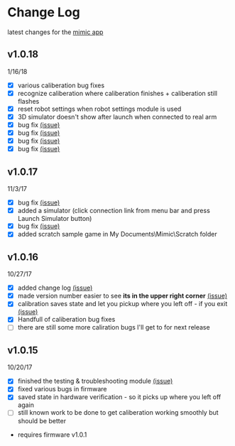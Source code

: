 # Change Log
latest changes for the [mimic app](mimicrobot.tk)
## v1.0.18
1/16/18
- [x] various caliberation bug fixes
- [x] recognize caliberation where caliberation finishes + caliberation still flashes
- [x] reset robot settings when robot settings module is used
- [x] 3D simulator doesn't show after launch when connected to real arm
- [x] bug fix [(issue)](../../issues/15)
- [x] bug fix [(issue)](../../issues/14)
- [x] bug fix [(issue)](../../issues/11)
- [x] bug fix [(issue)](../../issues/7)

## v1.0.17
11/3/17
- [x] bug fix [(issue)](../../issues/12)
- [x] added a simulator (click connection link from menu bar and press Launch Simulator button)
- [x] bug fix [(issue)](../../issues/1)
- [x] added scratch sample game in My Documents\Mimic\Scratch folder

## v1.0.16
10/27/17
- [x] added change log [(issue)](../../issues/8)
- [x] made version number easier to see **its in the upper right corner** [(issue)](../../issues/8)
- [x] calibration saves state and let you pickup where you left off - if you exit [(issue)](../../issues/5)
- [x] Handfull of caliberation bug fixes
- [ ] there are still some more caliration bugs I'll get to for next release

## v1.0.15
10/20/17
- [x] finished the testing & troubleshooting module [(issue)](../../issues/10)
- [x] fixed various bugs in firmware
- [x] saved state in hardware verification - so it picks up where you left off again
- [ ] still known work to be done to get caliberation working smoothly but should be better
* requires firmware v1.0.1
